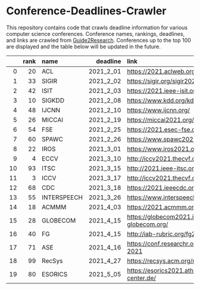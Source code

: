 # Conference-Deadlines-Crawler

This repository contains code that crawls deadline information for various computer science conferences. 
Conference names, rankings, deadlines, and links are crawled from [Guide2Research](https://www.guide2research.com/topconf/).
Conferences up to the top 100 are displayed and the table below will be updated in the future.

|    |   rank | name        |   deadline | link                                     |
|---:|-------:|:------------|-----------:|:-----------------------------------------|
|  0 |     20 | ACL         |  2021_2_01 | https://2021.aclweb.org/                 |
|  1 |     33 | SIGIR       |  2021_2_02 | https://sigir.org/sigir2021/             |
|  2 |     42 | ISIT        |  2021_2_03 | https://2021.ieee-isit.org/              |
|  3 |     10 | SIGKDD      |  2021_2_08 | https://www.kdd.org/kdd2021/             |
|  4 |     48 | IJCNN       |  2021_2_10 | https://www.ijcnn.org/                   |
|  5 |     26 | MICCAI      |  2021_2_19 | https://miccai2021.org/en/               |
|  6 |     54 | FSE         |  2021_2_25 | https://2021.esec-fse.org/               |
|  7 |     60 | SPAWC       |  2021_2_26 | https://www.spawc2021.com/               |
|  8 |     22 | IROS        |  2021_3_01 | https://www.iros2021.org/                |
|  9 |      4 | ECCV        |  2021_3_10 | http://iccv2021.thecvf.com/              |
| 10 |     93 | ITSC        |  2021_3_15 | http://2021.ieee-itsc.org/               |
| 11 |      3 | ICCV        |  2021_3_17 | http://iccv2021.thecvf.com/home          |
| 12 |     68 | CDC         |  2021_3_18 | https://2021.ieeecdc.org/                |
| 13 |     55 | INTERSPEECH |  2021_3_26 | https://www.interspeech2021.org/         |
| 14 |     18 | ACMMM       |  2021_4_03 | https://2021.acmmm.org/                  |
| 15 |     28 | GLOBECOM    |  2021_4_15 | https://globecom2021.ieee-globecom.org/  |
| 16 |     40 | FG          |  2021_4_15 | http://iab-rubric.org/fg2021/            |
| 17 |     71 | ASE         |  2021_4_16 | https://conf.researchr.org/home/ase-2021 |
| 18 |     99 | RecSys      |  2021_4_27 | https://recsys.acm.org/recsys21/         |
| 19 |     80 | ESORICS     |  2021_5_05 | https://esorics2021.athene-center.de/    |
